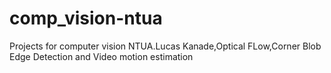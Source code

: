 # comp_vision-ntua
Projects for computer vision NTUA.Lucas Kanade,Optical FLow,Corner Blob Edge Detection and Video motion estimation
